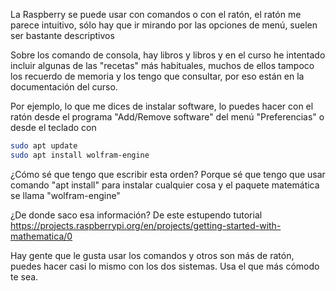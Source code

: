 La Raspberry se puede usar con comandos o con el ratón, el ratón me parece intuitivo, sólo hay que ir mirando por las opciones de menú, suelen ser bastante descriptivos
  
Sobre los comando de consola, hay libros y libros y en el curso he intentado incluir algunas de las "recetas" más habituales, muchos de ellos tampoco los recuerdo de memoria y los tengo que consultar, por eso están en la documentación del curso.  

Por ejemplo, lo que me dices de instalar software, lo puedes hacer con el ratón desde el programa "Add/Remove software" del menú "Preferencias" o desde el teclado con  

```bash
sudo apt update
sudo apt install wolfram-engine
```
¿Cómo sé que tengo que escribir esta orden? Porque sé que tengo que usar 
comando "apt install" para instalar cualquier cosa y el paquete matemática se llama 
"wolfram-engine"

¿De donde saco esa información? De este estupendo tutorial https://projects.raspberrypi.org/en/projects/getting-started-with-mathematica/0

Hay gente que le gusta usar los comandos y otros son más de ratón, puedes hacer 
casi lo mismo con los dos sistemas. Usa el que más cómodo te sea. 